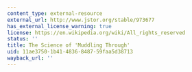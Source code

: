 ```yaml
---
content_type: external-resource
external_url: http://www.jstor.org/stable/973677
has_external_license_warning: true
license: https://en.wikipedia.org/wiki/All_rights_reserved
status: ''
title: The Science of 'Muddling Through'
uid: 11ae3750-1b41-4836-8487-59faa5d38713
wayback_url: ''
---
```

